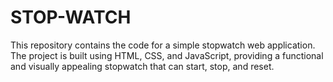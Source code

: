 # STOP-WATCH
This repository contains the code for a simple stopwatch web application. The project is built using HTML, CSS, and JavaScript, providing a functional and visually appealing stopwatch that can start, stop, and reset. 
